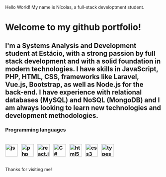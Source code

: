 Hello World! My name is Nícolas, a full-stack developtment student.

<head>
  <meta charset="utf-8">
	<meta http-equiv="X-Ua-Compatible" content="IE-Edge">
	<meta name="viewport" content="width=device-width, initial-scale=1">
</head>

<body>
  <h1>
    <p>
      Welcome to my github portfolio!
    </p>
  </h1>
  <h2> 
    <p>
      	I'm a Systems Analysis and Development student at Estácio, with a strong passion
	by full stack development and with a solid foundation in modern technologies. 
	I have skills in JavaScript, PHP, HTML, CSS, frameworks like Laravel, Vue.js, Bootstrap, as well as Node.js for the back-end. 
	I have experience with relational databases (MySQL) and NoSQL (MongoDB) and I am always looking to learn new technologies and development methodologies.
    </p>
  </h2>
  
  <h3>
    <p>
      Programming languages
    </p>
    <div style="display: inline_block"><br>
      <img text-align="center" alt="js" height="40" width="40" src="https://static-00.iconduck.com/assets.00/javascript-icon-512x512-34hjwczx.png">
&nbsp
      <img text-align="center" alt="php" height="40" width="40" src="https://static-00.iconduck.com/assets.00/php-icon-512x512-og0oh3rg.png">
&nbsp
      <img text-align="center" alt="react.js" height="40" width="40" src="https://static-00.iconduck.com/assets.00/react-icon-512x512-u6e60ayf.png">
&nbsp
      <img text-align="center" alt="C#" height="40" width="40" src="https://static-00.iconduck.com/assets.00/csharp-icon-440x512-dt79kug9.png">
&nbsp
      <img text-align="center" alt="html5" height="40" width="40" src="https://static-00.iconduck.com/assets.00/file-type-html-icon-451x512-vzyw6pa7.png">
&nbsp
      <img text-align="center" alt="css3" height="40" width="40" src="https://static-00.iconduck.com/assets.00/file-type-css-icon-451x512-eftbqujz.png">
&nbsp
      <img text-align="center" alt="typescript" height="40" width="40" src="https://static-00.iconduck.com/assets.00/typescript-icon-512x512-7504hiqa.png">
    </div>
  </h3>
</body>

##

<footer>
  <p>
    Thanks for visiting me!
  </p>
</footer>

